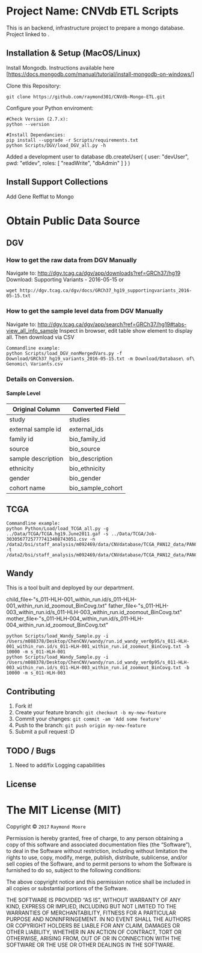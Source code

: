 # Project Name: CNVdb ETL Scripts

This is an backend, infrastructure project to prepare a mongo database. Project linked to <TDB>.

## Installation & Setup (MacOS/Linux)

Install Mongodb. Instructions available here
[https://docs.mongodb.com/manual/tutorial/install-mongodb-on-windows/]
    
Clone this Repository:

    git clone https://github.com/raymond301/CNVdb-Mongo-ETL.git

Configure your Python enviroment: 
   
    #Check Version (2.7.x):
    python --version
    
    #Install Dependancies:
    pip install --upgrade -r Scripts/requirements.txt 
	python Scripts/DGV/load_DGV_all.py -h

Added a development user to database
db.createUser( { user: "devUser", pwd: "etldev", roles: [ "readWrite", "dbAdmin" ] } )

## Install Support Collections

Add Gene Refflat to Mongo


# Obtain Public Data Source

## DGV
### How to get the raw data from DGV Manually
Navigate to: http://dgv.tcag.ca/dgv/app/downloads?ref=GRCh37/hg19
Download: Supporting Variants - 2016-05-15
or

    wget http://dgv.tcag.ca/dgv/docs/GRCh37_hg19_supportingvariants_2016-05-15.txt
    
### How to get the sample level data from DGV Manually
Navigate to: http://dgv.tcag.ca/dgv/app/search?ref=GRCh37/hg19#tabs-view_all_info_sample
Inspect in browser, edit table show element to display all.
Then download via CSV

    Commandline example:
    python Scripts/load_DGV_nonMergedVars.py -f Download/GRCh37_hg19_variants_2016-05-15.txt -m Download/Database\ of\ Genomic\ Variants.csv



### Details on Conversion.
#### Sample Level
Original Column | Converted Field
--------------- | -----------
study | studies
external sample id | external_ids
family id | bio_family_id
source | bio_source
sample description | bio_description
ethnicity | bio_ethnicity
gender | bio_gender
cohort name | bio_sample_cohort



## TCGA

    Commandline example:
    python Python/Load/load_TCGA_all.py -g ../Data/TCGA/TCGA.hg19.June2011.gaf -s ../Data/TCGA/Job-30305677257777413408743051.csv -n /data2/bsi/staff_analysis/m092469/data/CNVdatabase/TCGA_PAN12_data/PANCAN12.Genome_Wide_SNP_6.cna.normal_whitelist -t /data2/bsi/staff_analysis/m092469/data/CNVdatabase/TCGA_PAN12_data/PANCAN12.Genome_Wide_SNP_6.cna.tumor_whitelist



## Wandy
This is a tool built and deployed by our department.

child_file<-"s_011-HLH-001_within_run.id/s_011-HLH-001_within_run.id_zoomout_BinCovg.txt"
father_file<-"s_011-HLH-003_within_run.id/s_011-HLH-003_within_run.id_zoomout_BinCovg.txt"
mother_file<-"s_011-HLH-004_within_run.id/s_011-HLH-004_within_run.id_zoomout_BinCovg.txt"

    python Scripts/load_Wandy_Sample.py -i /Users/m088378/Desktop/ChenCNV/wandy/run.id_wandy_ver0p95/s_011-HLH-001_within_run.id/s_011-HLH-001_within_run.id_zoomout_BinCovg.txt -b 10000 -m s_011-HLH-001
    python Scripts/load_Wandy_Sample.py -i /Users/m088378/Desktop/ChenCNV/wandy/run.id_wandy_ver0p95/s_011-HLH-003_within_run.id/s_011-HLH-003_within_run.id_zoomout_BinCovg.txt -b 10000 -m s_011-HLH-003 




## Contributing

1. Fork it!
2. Create your feature branch: `git checkout -b my-new-feature`
3. Commit your changes: `git commit -am 'Add some feature'`
4. Push to the branch: `git push origin my-new-feature`
5. Submit a pull request :D

## TODO / Bugs
1. Need to add/fix Logging capabilities

## License

The MIT License (MIT)
=====================

Copyright © `2017` `Raymond Moore`

Permission is hereby granted, free of charge, to any person
obtaining a copy of this software and associated documentation
files (the “Software”), to deal in the Software without
restriction, including without limitation the rights to use,
copy, modify, merge, publish, distribute, sublicense, and/or sell
copies of the Software, and to permit persons to whom the
Software is furnished to do so, subject to the following
conditions:

The above copyright notice and this permission notice shall be
included in all copies or substantial portions of the Software.

THE SOFTWARE IS PROVIDED “AS IS”, WITHOUT WARRANTY OF ANY KIND,
EXPRESS OR IMPLIED, INCLUDING BUT NOT LIMITED TO THE WARRANTIES
OF MERCHANTABILITY, FITNESS FOR A PARTICULAR PURPOSE AND
NONINFRINGEMENT. IN NO EVENT SHALL THE AUTHORS OR COPYRIGHT
HOLDERS BE LIABLE FOR ANY CLAIM, DAMAGES OR OTHER LIABILITY,
WHETHER IN AN ACTION OF CONTRACT, TORT OR OTHERWISE, ARISING
FROM, OUT OF OR IN CONNECTION WITH THE SOFTWARE OR THE USE OR
OTHER DEALINGS IN THE SOFTWARE.
